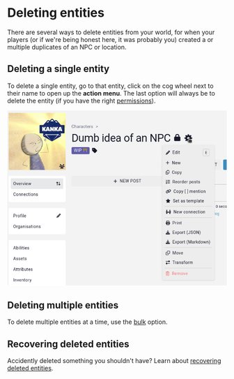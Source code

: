 # Deleting entities

There are several ways to delete entities from your world, for when your players (or if we're being honest here, it was probably you) created a or multiple duplicates of an NPC or location.

## Deleting a single entity

To delete a single entity, go to that entity, click on the cog wheel next to their name to open up the **action menu**. The last option will always be to delete the entity (if you have the right [permissions](/guides/testing-permissions)).

![Accessing the action menu to delete an entity](img/deleting-entity.png)

## Deleting multiple entities

To delete multiple entities at a time, use the [bulk](/guides/bulk#remove) option.

## Recovering deleted entities

Accidently deleted something you shouldn't have? Learn about [recovering deleted entities](/features/campaigns/recovery).


